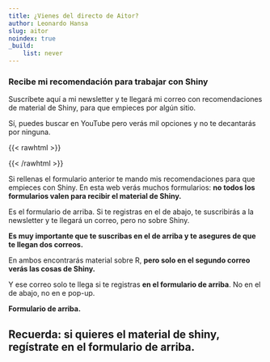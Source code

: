 ```yaml
---
title: ¿Vienes del directo de Aitor?
author: Leonardo Hansa
slug: aitor
noindex: true 
_build:
    list: never
---
```


### Recibe mi recomendación para trabajar con Shiny

Suscríbete aquí a mi newsletter y te llegará mi correo con recomendaciones de material de Shiny, para que empieces por algún sitio.

Sí, puedes buscar en YouTube pero verás mil opciones y no te decantarás por ninguna.

{{< rawhtml >}}
<section id=subscribe3>
<div class="ml-embedded" data-form="UBE0aW"></div>
</section>
{{< /rawhtml >}}

Si rellenas el formulario anterior te mando mis recomendaciones para que empieces con Shiny. En esta web verás muchos formularios: **no todos los formularios valen para recibir el material de Shiny.**

Es el formulario de arriba. Si te registras en el de abajo, te suscribirás a la newsletter y te llegará un correo, pero no sobre Shiny.

**Es muy importante que te suscribas en el de arriba y te asegures de que te llegan dos correos.**

En ambos encontrarás material sobre R, **pero solo en el segundo correo verás las cosas de Shiny.**

Y ese correo solo te llega si te registras **en el formulario de arriba**. No en el de abajo, no en e pop-up. 

**Formulario de arriba.**

## Recuerda: si quieres el material de shiny, regístrate en el formulario de arriba.

